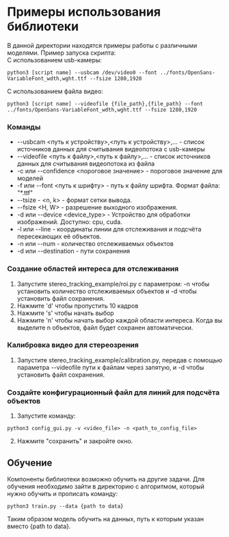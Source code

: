 # Примеры использования библиотеки

В данной директории находятся примеры работы с различными моделями.
Пример запуска скрипта:  
С использованием usb-камеры:
```angular2html
python3 [script name] --usbcam /dev/video0 --font ../fonts/OpenSans-VariableFont_wdth,wght.ttf --fsize 1280,1920
```   
С использованием файла видео:
```angular2html
python3 [script name] --videofile {file_path},{file_path} --font ../fonts/OpenSans-VariableFont_wdth,wght.ttf --fsize 1280,1920
```

### Команды

* --usbcam <путь к устройству>,<путь к устройству>,... - список источников данных для считывания видеопотока с usb-камеры
* --videofile <путь к файлу>,<путь к файлу>,... - список источников данных для считывания видеопотока из файла
* -c или --confidence <пороговое значение> - пороговое значение для моделей
* -f или --font <путь к шрифту> - путь к файлу шрифта. Формат файла: "*.ttf"   
* --tsize - <n, k> - формат сетки вывода.
* --fsize <H, W> - разрешение выходного изображения.
* -d или --device <device_type> - Устройство для обработки изображений. Доступно: cpu, cuda.
* -l или --line - координаты линии для отслеживания и подсчёта пересекающих её объектов.
* -n или --num - количество отслеживаемых объектов
* -d или --destination - пути сохранения



### Создание областей интереса для отслеживания
1. Запустите stereo_tracking_example/roi.py с параметром: -n  чтобы установить количество отслеживаемых объектов и -d чтобы установить файл сохранения.
2. Нажмите 'd' чтобы пропустить 10 кадров
3. Нажмите 's' чтобы начать выбор
4. Нажмите 'n' чтобы начать выбор каждой области интереса. Когда вы выделите n объектов, файл будет сохранен автоматически. 


### Калибровка видео для стереозрения
1. Запустите stereo_tracking_example/calibration.py, передав с помощью параметра --videofile пути к файлам через запятую, и -d чтобы установить файл сохранения.


### Создайте конфигурационный файл для линий для подсчёта объектов
1. Запустите команду:
```
python3 config_gui.py -v <video_file> -n <path_to_config_file>
```
2. Нажмите "сохранить" и закройте окно.

## Обучение
Компоненты библиотеки возможно обучить на другие задачи.
Для обучения необходимо зайти в директорию с алгоритмом, который нужно обучить и прописать команду:

    python3 train.py --data {path to data}

Таким образом модель обучить на данных, путь к которым указан вместо {path to data}.


